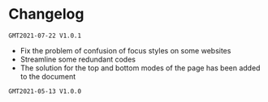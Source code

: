 # Changelog

`GMT2021-07-22 V1.0.1`

- Fix the problem of confusion of focus styles on some websites
- Streamline some redundant codes
- The solution for the top and bottom modes of the page has been added to the document

`GMT2021-05-13 V1.0.0`


